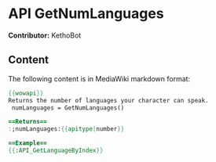 # API GetNumLanguages

**Contributor:** KethoBot

## Content

The following content is in MediaWiki markdown format:

```mediawiki
{{wowapi}}
Returns the number of languages your character can speak.
 numLanguages = GetNumLanguages()

==Returns==
:;numLanguages:{{apitype|number}}

==Example==
{{:API_GetLanguageByIndex}}
```